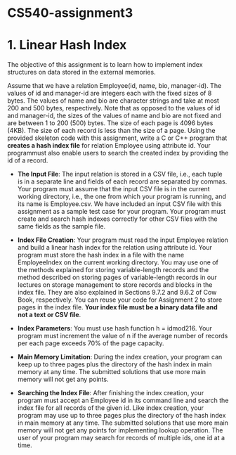 # CS540-assignment3

# 1. Linear Hash Index

The objective of this assignment is to learn how to implement index structures on data stored in the external memories.

Assume that we have a relation Employee(id, name, bio, manager-id). The values of id and manager-id are integers each with the fixed sizes of 8 bytes. The values of name and bio are
character strings and take at most 200 and 500 bytes, respectively. Note that as opposed to the values of id and manager-id, the sizes of the values of name and bio are not fixed and are between 1 to 200 (500) bytes. The size of each page is 4096 bytes (4KB). The size of each record is less than the size of a page. Using the provided skeleton code with this assignment, write a C or C++ program that **creates a hash index file** for relation Employee using attribute id. Your programmust also enable users to search the created index by providing the id of a record.

- **The Input File**: The input relation is stored in a CSV file, i.e., each tuple is in a separate line and fields of each record are separated by commas. Your program must assume that the input CSV file is in the current working directory, i.e., the one from which your program is running, and its name is Employee.csv. We have included an input CSV file with this assignment as a sample test case for your program. Your program must create and search hash indexes correctly for other CSV files with the same fields as the sample file.

- **Index File Creation**: Your program must read the input Employee relation and build a linear hash index for the relation using attribute id. Your program must store the hash index in a file with the name EmployeeIndex on the current working directory. You may use one of the methods explained for storing variable-length records and the method described on storing pages of variable-length records in our lectures on storage management to store records and blocks in the index file. They are also explained in Sections 9.7.2 and 9.6.2 of Cow Book, respectively. You can reuse your code for Assignment 2 to store pages in the index file. **Your index file must be a binary data file and not a text or CSV file**.

- **Index Parameters**: You must use hash function h = idmod216. Your program must increment the value of n if the average number of records per each page exceeds 70% of the page capacity.
- **Main Memory Limitation**: During the index creation, your program can keep up to three pages plus the directory of the hash index in main memory at any time. The submitted solutions that use more main memory will not get any points.
- **Searching the Index File**: After finishing the index creation, your program must accept an Employee id in its command line and search the index file for all records of the given id. Like index creation, your program may use up to three pages plus the directory of the hash index in main memory at any time. The submitted solutions that use more main memory will not get any points for implementing lookup operation. The user of your program may search for records of multiple ids, one id at a time.